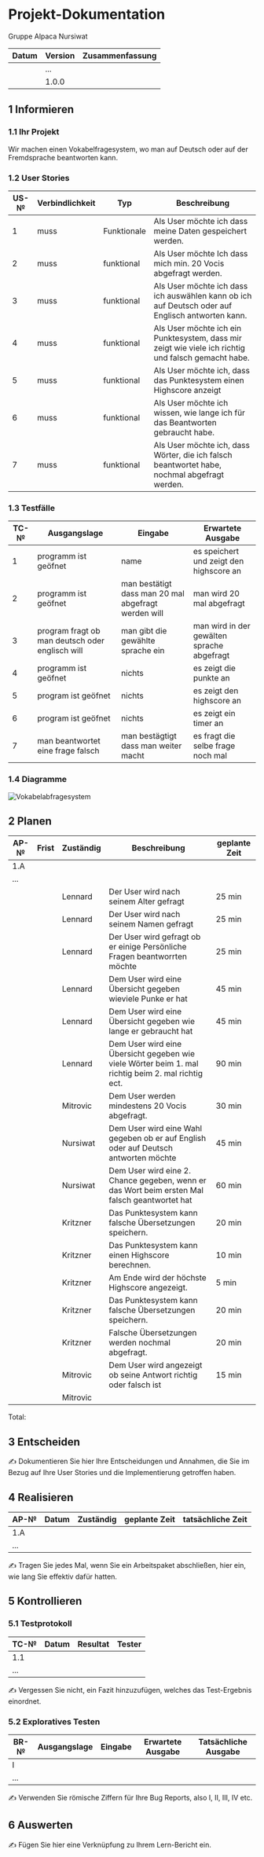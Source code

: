 # Projekt-Dokumentation


Gruppe Alpaca Nursiwat

| Datum | Version | Zusammenfassung                                              |
| ----- | ------- | ------------------------------------------------------------ |
|       | ...     |                                                              |
|       | 1.0.0   |                                                              |

## 1 Informieren

### 1.1 Ihr Projekt

Wir machen einen Vokabelfragesystem, wo man auf Deutsch oder auf der Fremdsprache beantworten kann.

### 1.2 User Stories

| US-№ | Verbindlichkeit | Typ  | Beschreibung                       |
| ---- | --------------- | ---- | ---------------------------------- |
| 1    | muss            |  Funktionale |Als User möchte ich dass meine Daten gespeichert werden.|
|2|muss|funktional|      Als User möchte Ich dass mich min. 20 Vocis abgefragt werden. |
|3|muss|funktional|      Als User möchte ich dass ich auswählen kann ob ich auf Deutsch oder auf Englisch antworten kann.|
|4|muss|funktional|      Als User möchte ich ein Punktesystem, dass mir zeigt wie viele ich richtig und falsch gemacht habe.|
|5|muss|funktional|      Als User möchte ich, dass das Punktesystem einen Highscore anzeigt|
|6|muss|funktional|      Als User möchte ich wissen, wie lange ich für das Beantworten gebraucht habe.|
|7|muss|funktional|      Als User möchte ich, dass Wörter, die ich falsch beantwortet habe, nochmal abgefragt werden.|



### 1.3 Testfälle

| TC-№ | Ausgangslage | Eingabe | Erwartete Ausgabe | 
| ---- | ------------ | ------- | ----------------- |
| 1    |programm ist geöfnet              |name         |es speichert und zeigt den highscore an                   |
| 2    |programm ist geöfnet              | man bestätigt dass man 20 mal abgefragt werden will        |man wird 20 mal abgefragt                   |
| 3    |program fragt ob man deutsch oder englisch will              |man gibt die gewählte sprache ein         |man wird in der gewälten sprache abgefragt                   |
| 4    |programm ist geöfnet              |nichts         |es zeigt die punkte an                   |
| 5    |program ist geöfnet              |nichts         |es zeigt den highscore an                   |
| 6    |program ist geöfnet              |nichts         |es zeigt ein timer an                   |
| 7    |man beantwortet eine frage falsch              |man bestägtigt dass man weiter macht         |es fragt die selbe frage noch mal                   |



### 1.4 Diagramme


![Vokabelabfragesystem](https://user-images.githubusercontent.com/110892637/197725481-310af2cc-4179-40df-b437-3969ae7eb789.png)


## 2 Planen

| AP-№ | Frist | Zuständig | Beschreibung | geplante Zeit |
| ---- | ----- | --------- | ------------ | ------------- |
| 1.A  |       |           |              |               |
| ...  |       |           |              |               |
|   |       |  Lennard      |  Der User wird nach seinem Alter gefragt            |   25 min            |
|   |       |   Lennard        |   Der User wird nach seinem Namen gefragt           |  25 min            |
|   |       |   Lennard        |  Der User wird gefragt ob er einige Persönliche Fragen beantworrten möchte            |     25 min          |
|   |       |   Lennard        |   Dem User wird eine Übersicht gegeben wieviele Punke er hat          |      45 min         |
|   |       |   Lennard        |   Dem User wird eine Übersicht gegeben wie lange er gebraucht hat           |   45 min            |
|   |       |   Lennard        |   Dem User wird eine Übersicht gegeben wie viele Wörter beim 1. mal richtig beim 2. mal richtig ect.           | 90 min              |
|   |       |Mitrovic          |Dem User werden mindestens 20 Vocis abgefragt. |30 min|    |      
|    |      | Nursiwat         |Dem User wird eine Wahl gegeben ob er auf English oder auf Deutsch antworten möchte |45 min|
|||Nursiwat|Dem User wird eine 2. Chance gegeben, wenn er das Wort beim ersten Mal falsch geantwortet hat|60 min|
|    |      | Kritzner         |Das Punktesystem kann falsche Übersetzungen speichern.|20 min|
|    |      | Kritzner         |Das Punktesystem kann einen Highscore berechnen. |10 min|
|    |      | Kritzner         |Am Ende wird der höchste Highscore angezeigt.|5 min|
|    |      | Kritzner         |Das Punktesystem kann falsche Übersetzungen speichern.|20 min|
|    |      | Kritzner         |Falsche Übersetzungen werden nochmal abgefragt.|20 min|
|    |      | Mitrovic         |Dem User wird angezeigt ob seine Antwort richtig oder falsch ist|15 min|
|    |      | Mitrovic         |||
Total: 


## 3 Entscheiden

✍️ Dokumentieren Sie hier Ihre Entscheidungen und Annahmen, die Sie im Bezug auf Ihre User Stories und die Implementierung getroffen haben.

## 4 Realisieren

| AP-№ | Datum | Zuständig | geplante Zeit | tatsächliche Zeit |
| ---- | ----- | --------- | ------------- | ----------------- |
| 1.A  |       |           |               |                   |
| ...  |       |           |               |                   |

✍️ Tragen Sie jedes Mal, wenn Sie ein Arbeitspaket abschließen, hier ein, wie lang Sie effektiv dafür hatten.

## 5 Kontrollieren

### 5.1 Testprotokoll

| TC-№ | Datum | Resultat | Tester |
| ---- | ----- | -------- | ------ |
| 1.1  |       |          |        |
| ...  |       |          |        |

✍️ Vergessen Sie nicht, ein Fazit hinzuzufügen, welches das Test-Ergebnis einordnet.

### 5.2 Exploratives Testen

| BR-№ | Ausgangslage | Eingabe | Erwartete Ausgabe | Tatsächliche Ausgabe |
| ---- | ------------ | ------- | ----------------- | -------------------- |
| I    |              |         |                   |                      |
| ...  |              |         |                   |                      |

✍️ Verwenden Sie römische Ziffern für Ihre Bug Reports, also I, II, III, IV etc.

## 6 Auswerten

✍️ Fügen Sie hier eine Verknüpfung zu Ihrem Lern-Bericht ein.


